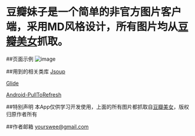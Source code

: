 ﻿
# 豆瓣妹子是一个简单的非官方图片客户端，采用MD风格设计，所有图片均从[豆瓣美女](http://www.dbmeinv.com/)抓取。

##页面示例
 ![image](https://github.com/aspook/Android-MaterialDesign-DBMZ/raw/master/images/dbmz.jpg)

##用到的相关类库
  [Jsoup](http://jsoup.org/)
  
  [Glide](https://github.com/bumptech/glide)
  
  [Android-PullToRefresh](https://github.com/chrisbanes/Android-PullToRefresh)

##特别声明
  本App仅供学习开发使用，上面的所有图片都抓取自[豆瓣美女](http://www.dbmeinv.com/)，版权归原作者所有
  
##作者邮箱
   yourswee@gmail.com
 






